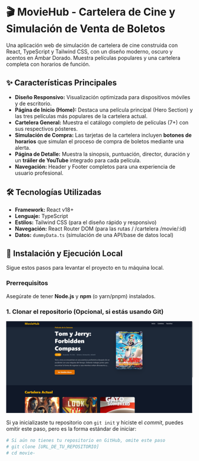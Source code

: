 # 🎬 MovieHub - Cartelera de Cine y Simulación de Venta de Boletos

Una aplicación web de simulación de cartelera de cine construida con React, TypeScript y Tailwind CSS, con un diseño moderno, oscuro y acentos en Ámbar Dorado. Muestra películas populares y una cartelera completa con horarios de función.

## ✨ Características Principales

* **Diseño Responsivo:** Visualización optimizada para dispositivos móviles y de escritorio.
* **Página de Inicio (Home):** Destaca una película principal (Hero Section) y las tres películas más populares de la cartelera actual.
* **Cartelera General:** Muestra el catálogo completo de películas (7+) con sus respectivos pósteres.
* **Simulación de Compra:** Las tarjetas de la cartelera incluyen **botones de horarios** que simulan el proceso de compra de boletos mediante una alerta.
* **Página de Detalle:** Muestra la sinopsis, puntuación, director, duración y un **tráiler de YouTube** integrado para cada película.
* **Navegación:** Header y Footer completos para una experiencia de usuario profesional.

## 🛠️ Tecnologías Utilizadas

* **Framework:** React v18+
* **Lenguaje:** TypeScript
* **Estilos:** Tailwind CSS (para el diseño rápido y responsivo)
* **Navegación:** React Router DOM (para las rutas / /cartelera /movie/:id)
* **Datos:** `dummyData.ts` (simulación de una API/base de datos local)

## 🚀 Instalación y Ejecución Local

Sigue estos pasos para levantar el proyecto en tu máquina local.

### Prerrequisitos

Asegúrate de tener **Node.js** y **npm** (o yarn/pnpm) instalados.

### 1. Clonar el repositorio (Opcional, si estás usando Git)

![Captura de pantalla de la Cartelera General](public/images/screenshot_cartelera.png)

Si ya inicializaste tu repositorio con `git init` y hiciste el *commit*, puedes omitir este paso, pero es la forma estándar de iniciar:

```bash
# Si aún no tienes tu repositorio en GitHub, omite este paso
# git clone [URL_DE_TU_REPOSITORIO]
# cd movie-

